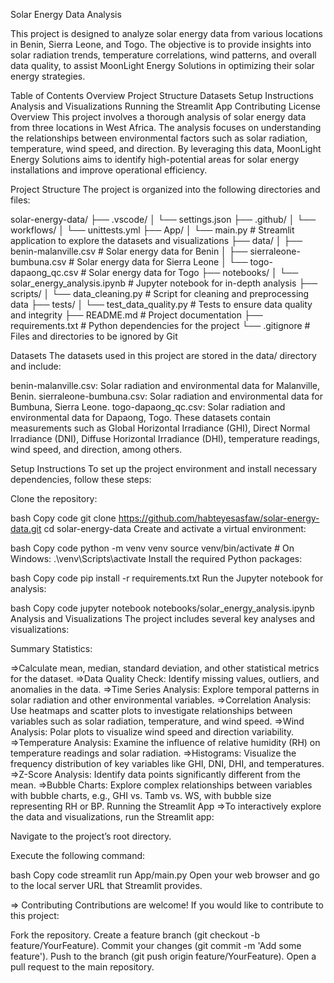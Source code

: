Solar Energy Data Analysis

This project is designed to analyze solar energy data from various locations in Benin, Sierra Leone, and Togo. The objective is to provide insights into solar radiation trends, temperature correlations, wind patterns, and overall data quality, to assist MoonLight Energy Solutions in optimizing their solar energy strategies.

Table of Contents
Overview
Project Structure
Datasets
Setup Instructions
Analysis and Visualizations
Running the Streamlit App
Contributing
License
Overview
This project involves a thorough analysis of solar energy data from three locations in West Africa. The analysis focuses on understanding the relationships between environmental factors such as solar radiation, temperature, wind speed, and direction. By leveraging this data, MoonLight Energy Solutions aims to identify high-potential areas for solar energy installations and improve operational efficiency.

Project Structure
The project is organized into the following directories and files:

solar-energy-data/
├── .vscode/
│   └── settings.json
├── .github/
│   └── workflows/
│       └── unittests.yml
├── App/
│   └── main.py  # Streamlit application to explore the datasets and visualizations
├── data/
│   ├── benin-malanville.csv  # Solar energy data for Benin
│   ├── sierraleone-bumbuna.csv  # Solar energy data for Sierra Leone
│   └── togo-dapaong_qc.csv  # Solar energy data for Togo
├── notebooks/
│   └── solar_energy_analysis.ipynb  # Jupyter notebook for in-depth analysis
├── scripts/
│   └── data_cleaning.py  # Script for cleaning and preprocessing data
├── tests/
│   └── test_data_quality.py  # Tests to ensure data quality and integrity
├── README.md  # Project documentation
├── requirements.txt  # Python dependencies for the project
└── .gitignore  # Files and directories to be ignored by Git


Datasets
The datasets used in this project are stored in the data/ directory and include:

benin-malanville.csv: Solar radiation and environmental data for Malanville, Benin.
sierraleone-bumbuna.csv: Solar radiation and environmental data for Bumbuna, Sierra Leone.
togo-dapaong_qc.csv: Solar radiation and environmental data for Dapaong, Togo.
These datasets contain measurements such as Global Horizontal Irradiance (GHI), Direct Normal Irradiance (DNI),
Diffuse Horizontal Irradiance (DHI), temperature readings, wind speed, and direction, among others.

Setup Instructions
To set up the project environment and install necessary dependencies, follow these steps:

Clone the repository:

bash
Copy code
git clone https://github.com/habteyesasfaw/solar-energy-data.git
cd solar-energy-data
Create and activate a virtual environment:

bash
Copy code
python -m venv venv
source venv/bin/activate  # On Windows: .\venv\Scripts\activate
Install the required Python packages:

bash
Copy code
pip install -r requirements.txt
Run the Jupyter notebook for analysis:

bash
Copy code
jupyter notebook notebooks/solar_energy_analysis.ipynb
Analysis and Visualizations
The project includes several key analyses and visualizations:

Summary Statistics: 

=>Calculate mean, median, standard deviation, and other statistical metrics for the dataset.
=>Data Quality Check: Identify missing values, outliers, and anomalies in the data.
=>Time Series Analysis: Explore temporal patterns in solar radiation and other environmental variables.
=>Correlation Analysis: Use heatmaps and scatter plots to investigate relationships between variables such as solar radiation, temperature, and wind speed.
=>Wind Analysis: Polar plots to visualize wind speed and direction variability.
=>Temperature Analysis: Examine the influence of relative humidity (RH) on temperature readings and solar radiation.
=>Histograms: Visualize the frequency distribution of key variables like GHI, DNI, DHI, and temperatures.
=>Z-Score Analysis: Identify data points significantly different from the mean.
=>Bubble Charts: Explore complex relationships between variables with bubble charts, e.g., GHI vs. Tamb vs. WS, with bubble size representing RH or BP.
Running the Streamlit App
=>To interactively explore the data and visualizations, run the Streamlit app:

Navigate to the project’s root directory.

Execute the following command:

bash
Copy code
streamlit run App/main.py
Open your web browser and go to the local server URL that Streamlit provides.

=> Contributing
Contributions are welcome! If you would like to contribute to this project:

Fork the repository.
Create a feature branch (git checkout -b feature/YourFeature).
Commit your changes (git commit -m 'Add some feature').
Push to the branch (git push origin feature/YourFeature).
Open a pull request to the main repository.


